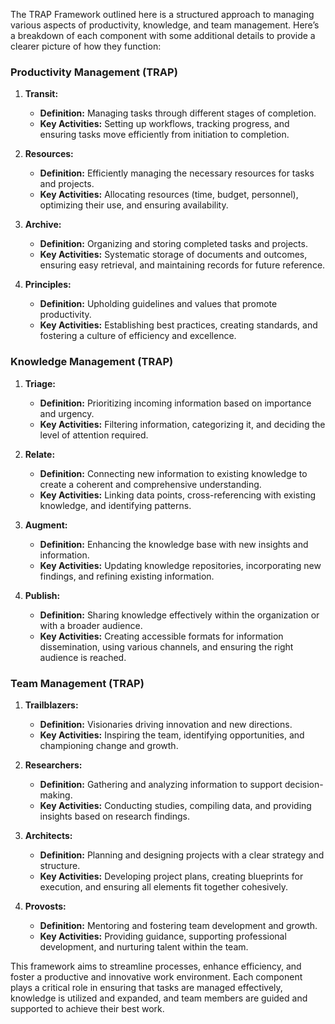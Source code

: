 The TRAP Framework outlined here is a structured approach to managing various aspects of productivity, knowledge, and team management. Here’s a breakdown of each component with some additional details to provide a clearer picture of how they function:

### Productivity Management (TRAP)

1. **Transit:**
   - **Definition:** Managing tasks through different stages of completion.
   - **Key Activities:** Setting up workflows, tracking progress, and ensuring tasks move efficiently from initiation to completion.

2. **Resources:**
   - **Definition:** Efficiently managing the necessary resources for tasks and projects.
   - **Key Activities:** Allocating resources (time, budget, personnel), optimizing their use, and ensuring availability.

3. **Archive:**
   - **Definition:** Organizing and storing completed tasks and projects.
   - **Key Activities:** Systematic storage of documents and outcomes, ensuring easy retrieval, and maintaining records for future reference.

4. **Principles:**
   - **Definition:** Upholding guidelines and values that promote productivity.
   - **Key Activities:** Establishing best practices, creating standards, and fostering a culture of efficiency and excellence.

### Knowledge Management (TRAP)

1. **Triage:**
   - **Definition:** Prioritizing incoming information based on importance and urgency.
   - **Key Activities:** Filtering information, categorizing it, and deciding the level of attention required.

2. **Relate:**
   - **Definition:** Connecting new information to existing knowledge to create a coherent and comprehensive understanding.
   - **Key Activities:** Linking data points, cross-referencing with existing knowledge, and identifying patterns.

3. **Augment:**
   - **Definition:** Enhancing the knowledge base with new insights and information.
   - **Key Activities:** Updating knowledge repositories, incorporating new findings, and refining existing information.

4. **Publish:**
   - **Definition:** Sharing knowledge effectively within the organization or with a broader audience.
   - **Key Activities:** Creating accessible formats for information dissemination, using various channels, and ensuring the right audience is reached.

### Team Management (TRAP)

1. **Trailblazers:**
   - **Definition:** Visionaries driving innovation and new directions.
   - **Key Activities:** Inspiring the team, identifying opportunities, and championing change and growth.

2. **Researchers:**
   - **Definition:** Gathering and analyzing information to support decision-making.
   - **Key Activities:** Conducting studies, compiling data, and providing insights based on research findings.

3. **Architects:**
   - **Definition:** Planning and designing projects with a clear strategy and structure.
   - **Key Activities:** Developing project plans, creating blueprints for execution, and ensuring all elements fit together cohesively.

4. **Provosts:**
   - **Definition:** Mentoring and fostering team development and growth.
   - **Key Activities:** Providing guidance, supporting professional development, and nurturing talent within the team.

This framework aims to streamline processes, enhance efficiency, and foster a productive and innovative work environment. Each component plays a critical role in ensuring that tasks are managed effectively, knowledge is utilized and expanded, and team members are guided and supported to achieve their best work.
